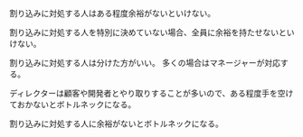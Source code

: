 割り込みに対処する人はある程度余裕がないといけない。

割り込みに対処する人を特別に決めていない場合、全員に余裕を持たせないといけない。

割り込みに対処する人は分けた方がいい。
多くの場合はマネージャーが対応する。

ディレクターは顧客や開発者とやり取りすることが多いので、ある程度手を空けておかないとボトルネックになる。

割り込みに対処する人に余裕がないとボトルネックになる。

